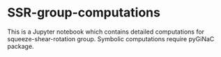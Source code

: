 # SSR-group-computations
This is a Jupyter notebook which contains detailed computations for squeeze-shear-rotation group. Symbolic computations require pyGiNaC package. 
